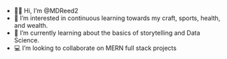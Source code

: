 - ✌🏽 Hi, I’m @MDReed2
- 👀 I’m interested in continuous learning towards my craft, sports, health, and wealth.
- 🌱 I’m currently learning about the basics of storytelling and Data Science.
- 💻 I’m looking to collaborate on MERN full stack projects
<!-- - 📫 How to reach me  -->

<!---
MDReed2/MDReed2 is a ✨ special ✨ repository because its `README.md` (this file) appears on your GitHub profile.
You can click the Preview link to take a look at your changes.
--->
